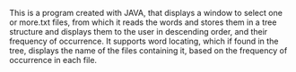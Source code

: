 This is a program created with JAVA, that displays a window to select one or more.txt files, from which it reads the words and stores them
in a tree structure and displays them to the user in descending order, and their frequency of occurrence.
It supports word locating, which if found in the tree, displays the name of the files containing it, based on the frequency of occurrence in each file.
